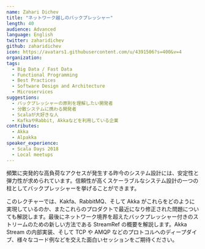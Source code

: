 ```yaml
---
name: Zahari Dichev
title: "ネットワーク越しのバックプレッシャー"
length: 40
audience: Advanced
language: English
twitter: zaharidichev
github: zaharidichev
icon: https://avatars1.githubusercontent.com/u/4391506?s=400&v=4
organization: 
tags:
  - Big Data / Fast Data
  - Functional Programming
  - Best Practices
  - Software Design and Architecture
  - Microservices
suggestions:
  - バックプレッシャーの原則を理解したい開発者
  - 分散システムに携わる開発者
  - Scalaが大好きな人
  - KafkaやRabbit, Akkaなどを利用している企業
contributes:
  - Akka
  - Alpakka
speaker_experience:
  - Scala Days 2018
  - Local meetups
---
```

頻繁に突発的な高負荷なアクセスが発生する昨今のシステム設計には、安定性と弾力性が求められています。信頼性が高くスケーラブルなシステム設計の一つの柱としてバックプレッシャーを挙げることができます。

このレクチャーでは、Kakfa、RabbitMQ、そして Akka がこれらをどのように実現しているのか、またこれらのプロダクトで最近になり修正された問題についても解説します。最後にネットワーク境界を超えたバックプレッシャー付きのストリームのための新しい方法である StreamRef の概要を解説します。Akka Stream の内部実装、そして TCP や AMQP などのプロトコルへのディープダイブ、様々なコード例などを交えた面白いセッションをご期待ください。
